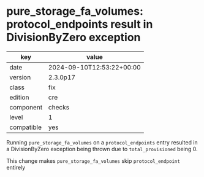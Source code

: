 [//]: # (werk v2)
# pure_storage_fa_volumes: protocol_endpoints result in DivisionByZero exception

key        | value
---------- | ---
date       | 2024-09-10T12:53:22+00:00
version    | 2.3.0p17
class      | fix
edition    | cre
component  | checks
level      | 1
compatible | yes

Running `pure_storage_fa_volumes` on a `protocol_endpoints` entry resulted in a DivisionByZero
exception being thrown due to `total_provisioned` being 0.

This change makes `pure_storage_fa_volumes` skip `protocol_endpoint` entirely
